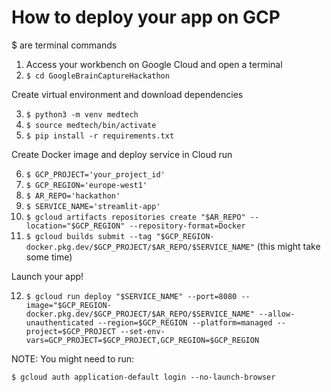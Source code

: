 # How to deploy your app on GCP
$ are terminal commands

1. Access your workbench on Google Cloud and open a terminal
2. ```$ cd GoogleBrainCaptureHackathon```

Create virtual environment and download dependencies

3. ```$ python3 -m venv medtech ```
4. ```$ source medtech/bin/activate ```
5. ```$ pip install -r requirements.txt ```

Create Docker image and deploy service in Cloud run

6. ```$ GCP_PROJECT='your_project_id'``` 
7. ```$ GCP_REGION='europe-west1'```
8. ```$ AR_REPO='hackathon'```
9. ```$ SERVICE_NAME='streamlit-app'```
10. ```$ gcloud artifacts repositories create "$AR_REPO" --location="$GCP_REGION" --repository-format=Docker```
11. ```$ gcloud builds submit --tag "$GCP_REGION-docker.pkg.dev/$GCP_PROJECT/$AR_REPO/$SERVICE_NAME"``` (this might take some time)

Launch your app!

12. ```$ gcloud run deploy "$SERVICE_NAME" --port=8080 --image="$GCP_REGION-docker.pkg.dev/$GCP_PROJECT/$AR_REPO/$SERVICE_NAME" --allow-unauthenticated --region=$GCP_REGION --platform=managed --project=$GCP_PROJECT --set-env-vars=GCP_PROJECT=$GCP_PROJECT,GCP_REGION=$GCP_REGION```

NOTE: You might need to run:

```$ gcloud auth application-default login --no-launch-browser```




